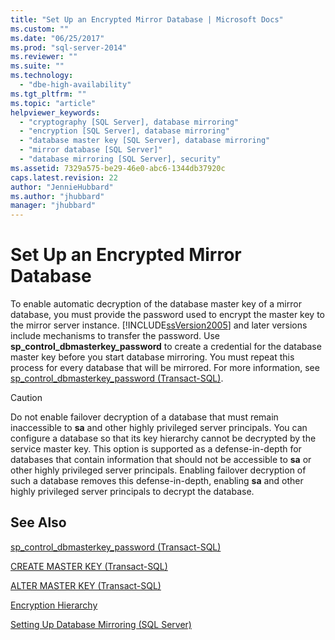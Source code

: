 ```yaml
---
title: "Set Up an Encrypted Mirror Database | Microsoft Docs"
ms.custom: ""
ms.date: "06/25/2017"
ms.prod: "sql-server-2014"
ms.reviewer: ""
ms.suite: ""
ms.technology: 
  - "dbe-high-availability"
ms.tgt_pltfrm: ""
ms.topic: "article"
helpviewer_keywords: 
  - "cryptography [SQL Server], database mirroring"
  - "encryption [SQL Server], database mirroring"
  - "database master key [SQL Server], database mirroring"
  - "mirror database [SQL Server]"
  - "database mirroring [SQL Server], security"
ms.assetid: 7329a575-be29-46e0-abc6-1344db37920c
caps.latest.revision: 22
author: "JennieHubbard"
ms.author: "jhubbard"
manager: "jhubbard"
---
```

# Set Up an Encrypted Mirror Database

To enable automatic decryption of the database master key of a mirror database, you must provide the password used to encrypt the master key to the mirror server instance. [!INCLUDE[ssVersion2005](../../includes/ssversion2005-md.md)] and later versions include mechanisms to transfer the password. Use **sp_control_dbmasterkey_password** to create a credential for the database master key before you start database mirroring. You must repeat this process for every database that will be mirrored. For more information, see [sp_control_dbmasterkey_password &#40;Transact-SQL&#41;](/sql/relational-databases/system-stored-procedures/sp-control-dbmasterkey-password-transact-sql).
  
> [!CAUTION]  
>  Do not enable failover decryption of a database that must remain inaccessible to **sa** and other highly privileged server principals. You can configure a database so that its key hierarchy cannot be decrypted by the service master key. This option is supported as a defense-in-depth for databases that contain information that should not be accessible to **sa** or other highly privileged server principals. Enabling failover decryption of such a database removes this defense-in-depth, enabling **sa** and other highly privileged server principals to decrypt the database.  


<!-- Note: We cannot append '?view=sql-server-2016' to these, even tho in theory we might want to. -->

## See Also

[sp_control_dbmasterkey_password &#40;Transact-SQL&#41;](/sql/relational-databases/system-stored-procedures/sp-control-dbmasterkey-password-transact-sql)

[CREATE MASTER KEY &#40;Transact-SQL&#41;](/sql/t-sql/statements/create-master-key-transact-sql)

[ALTER MASTER KEY &#40;Transact-SQL&#41;](/sql/t-sql/statements/alter-master-key-transact-sql)

[Encryption Hierarchy](../../relational-databases/security/encryption/encryption-hierarchy.md)

[Setting Up Database Mirroring &#40;SQL Server&#41;](database-mirroring-sql-server.md)


